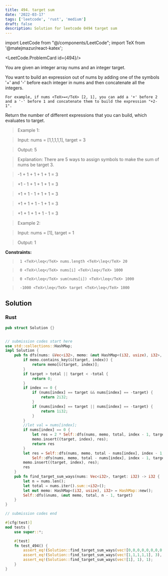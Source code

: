 ```yaml
---
title: 494. target sum
date: '2022-03-17'
tags: ['leetcode', 'rust', 'medium']
draft: false
description: Solution for leetcode 0494 target sum
---
```

import LeetCode from "@/components/LeetCode";
import TeX from '@matejmazur/react-katex';

<LeetCode.ProblemCard id={494}/>
 

  You are given an integer array nums and an integer target.

  You want to build an expression out of nums by adding one of the symbols '+' and '-' before each integer in nums and then concatenate all the integers.

  

  	For example, if nums <TeX>=</TeX> [2, 1], you can add a '+' before 2 and a '-' before 1 and concatenate them to build the expression "+2-1".

  

  Return the number of different expressions that you can build, which evaluates to target.

   

 >   Example 1:

  

 >   Input: nums <TeX>=</TeX> [1,1,1,1,1], target <TeX>=</TeX> 3

 >   Output: 5

 >   Explanation: There are 5 ways to assign symbols to make the sum of nums be target 3.

 >   -1 + 1 + 1 + 1 + 1 <TeX>=</TeX> 3

 >   +1 - 1 + 1 + 1 + 1 <TeX>=</TeX> 3

 >   +1 + 1 - 1 + 1 + 1 <TeX>=</TeX> 3

 >   +1 + 1 + 1 - 1 + 1 <TeX>=</TeX> 3

 >   +1 + 1 + 1 + 1 - 1 <TeX>=</TeX> 3

  

 >   Example 2:

  

 >   Input: nums <TeX>=</TeX> [1], target <TeX>=</TeX> 1

 >   Output: 1

  

   

  **Constraints:**

  

 >   	1 <TeX>\leq</TeX> nums.length <TeX>\leq</TeX> 20

 >   	0 <TeX>\leq</TeX> nums[i] <TeX>\leq</TeX> 1000

 >   	0 <TeX>\leq</TeX> sum(nums[i]) <TeX>\leq</TeX> 1000

 >   	-1000 <TeX>\leq</TeX> target <TeX>\leq</TeX> 1000


## Solution
### Rust
```rust
pub struct Solution {}


// submission codes start here
use std::collections::HashMap;
impl Solution {
    pub fn dfs(nums: &Vec<i32>, memo: &mut HashMap<(i32, usize), i32>, total: i32, index: usize, target: i32) -> i32 {
        if memo.contains_key(&(target, index)) {
            return memo[&(target, index)];
        }
        if target > total || target < -total {
            return 0;
        }
        if index == 0 {
            if (nums[index] == target && nums[index] == -target) {
                return 2i32;
            }
            if (nums[index] == target || nums[index] == -target) {
                return 1i32;
            }
        }
        //let val = nums[index];
        if nums[index] == 0 {
            let res = 2 * Self::dfs(nums, memo, total, index - 1, target);
            memo.insert((target, index), res);
            return res    
        }
        let res = Self::dfs(nums, memo, total - nums[index], index - 1, target + nums[index]) + 
            Self::dfs(nums, memo, total - nums[index], index - 1, target - nums[index]);
        memo.insert((target, index), res);
        res
    }
    pub fn find_target_sum_ways(nums: Vec<i32>, target: i32) -> i32 {
        let n = nums.len();
        let total = nums.iter().sum::<i32>();
        let mut memo: HashMap<(i32, usize), i32> = HashMap::new();
        Self::dfs(&nums, &mut memo, total, n - 1, target)
    }
}

// submission codes end

#[cfg(test)]
mod tests {
    use super::*;

    #[test]
    fn test_494() {
        assert_eq!(Solution::find_target_sum_ways(vec![0,0,0,0,0,0,0,0,1], 1), 256);
        assert_eq!(Solution::find_target_sum_ways(vec![1,1,1,1,1], 3), 5);
        assert_eq!(Solution::find_target_sum_ways(vec![1], 1), 1);
    }
}

```
